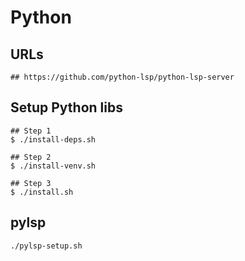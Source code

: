 Python
======

## URLs

```
## https://github.com/python-lsp/python-lsp-server
```

## Setup Python libs

```
## Step 1
$ ./install-deps.sh

## Step 2
$ ./install-venv.sh

## Step 3
$ ./install.sh
```

## pylsp

```
./pylsp-setup.sh
```
